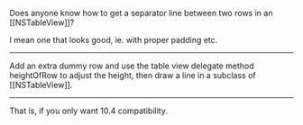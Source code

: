 Does anyone know how to get a separator line between two rows in an [[NSTableView]]?

I mean one that looks good, ie. with proper padding etc.


----

Add an extra dummy row and use the table view delegate method heightOfRow to adjust the height, then draw a line in a subclass of [[NSTableView]].

----

That is, if you only want 10.4 compatibility.